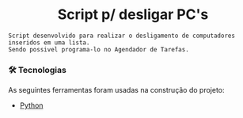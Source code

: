 <h1 align="center"> Script p/ desligar PC's </h1>

    Script desenvolvido para realizar o desligamento de computadores inseridos em uma lista.
    Sendo possivel programa-lo no Agendador de Tarefas.
    
### 🛠 Tecnologias

As seguintes ferramentas foram usadas na construção do projeto:

- [Python](https://www.python.org/)


